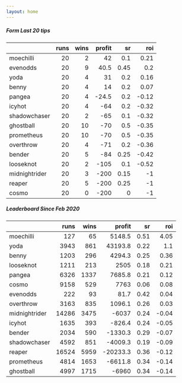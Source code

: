 ```yaml
---   
layout: home   
---   
```



##### Form Last 20 tips   

|               |   runs |   wins |   profit |   sr |   roi |
|:--------------|-------:|-------:|---------:|-----:|------:|
| moechilli     |     20 |      2 |     42   | 0.1  |  0.21 |
| evenodds      |     20 |      9 |     40.5 | 0.45 |  0.2  |
| yoda          |     20 |      4 |     31   | 0.2  |  0.16 |
| benny         |     20 |      4 |     14   | 0.2  |  0.07 |
| pangea        |     20 |      4 |    -24.5 | 0.2  | -0.12 |
| icyhot        |     20 |      4 |    -64   | 0.2  | -0.32 |
| shadowchaser  |     20 |      2 |    -65   | 0.1  | -0.32 |
| ghostball     |     20 |     10 |    -70   | 0.5  | -0.35 |
| prometheus    |     20 |     10 |    -70   | 0.5  | -0.35 |
| overthrow     |     20 |      4 |    -71   | 0.2  | -0.36 |
| bender        |     20 |      5 |    -84   | 0.25 | -0.42 |
| looseknot     |     20 |      2 |   -105   | 0.1  | -0.52 |
| midnightrider |     20 |      3 |   -200   | 0.15 | -1    |
| reaper        |     20 |      5 |   -200   | 0.25 | -1    |
| cosmo         |     20 |      0 |   -200   | 0    | -1    |

##### Leaderboard Since Feb 2020   

|               |   runs |   wins |   profit |   sr |   roi |
|:--------------|-------:|-------:|---------:|-----:|------:|
| moechilli     |    127 |     65 |   5148.5 | 0.51 |  4.05 |
| yoda          |   3943 |    861 |  43193.8 | 0.22 |  1.1  |
| benny         |   1203 |    296 |   4294.3 | 0.25 |  0.36 |
| looseknot     |   1211 |    213 |   2505   | 0.18 |  0.21 |
| pangea        |   6326 |   1337 |   7685.8 | 0.21 |  0.12 |
| cosmo         |   9158 |    529 |   7763   | 0.06 |  0.08 |
| evenodds      |    222 |     93 |     81.7 | 0.42 |  0.04 |
| overthrow     |   3163 |    835 |   1096.1 | 0.26 |  0.03 |
| midnightrider |  14286 |   3475 |  -6037   | 0.24 | -0.04 |
| icyhot        |   1635 |    393 |   -826.4 | 0.24 | -0.05 |
| bender        |   2034 |    590 |  -1330.3 | 0.29 | -0.07 |
| shadowchaser  |   4592 |    851 |  -4009.3 | 0.19 | -0.09 |
| reaper        |  16524 |   5959 | -20233.3 | 0.36 | -0.12 |
| prometheus    |   4814 |   1653 |  -6611.8 | 0.34 | -0.14 |
| ghostball     |   4997 |   1715 |  -6960   | 0.34 | -0.14 |